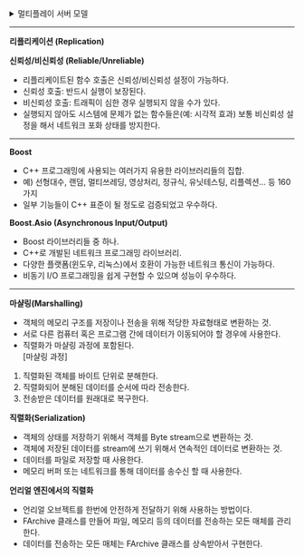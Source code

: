 

<details>
<summary>멀티플레이 서버 모델</summary>
<div markdown="1">

<br>**데디케이티드(Dedicated) 서버 모델:**   
- 게임 클라이언트와 독립적으로 동작하는 서버이다.  
- 하나의 서버가 게임 한판만을 전담한다. 게임의 시작과 함께 서버를 시작하여 해당 게임이 종료되면 서버도 종료된다.  
- 랜선 상에서 소수의 플레이어들끼리 네트워크 플레이를 하기 위해 고안된 형태이다.    
- 플레이어들이 항상 서버를 들어갔다 나갈 수 있다.  
- Windows와 Linux에서 컴파일하고, 가상 서버를 만들 수 있다.  
- 플레이어들은 고정 IP 주소로 접속한다.  
- 눈에 보이는 부분이 없으므로, UI도 필요하지 않는다.  
- 게임 안에서 보이는 실체가 없으므로 Character나 PlayerController도 가지고 있지 않는다.  
- 클라이언트에서 그래픽 기능만을 제거해 서버 역할을 할 수 있도록 수정한 수준이라 클라이언트와 거의 비슷한 CPU, 메모리 사용량을 요구한다.    
- 분산 처리가 용이하다.    
- 소규모 서버 개발이 편리하다.    
예) 오버워치, 배틀그라운드 등 단판 형태의 게임  


**리슨(Listen) 서버 모델:**  
- 리슨 서버는 클라이언트이면서 동시에 서버인 구조이다.  
- 서버는 항상 최소 한개 이상의 클라이언트와 연결되어 있어야 한다.  
- 연결된 클라이언트는 리슨서버에 의해 호출되고, 연결이 끊기면 서버는 동시에 종료된다.  
- 서버는 클라이언트이기도 하기 때문에, 리슨 서버는 UI와 PlayerController를 가지고 있다.  
- 서버는 다른 클라이언트의 IP와 반드시 연결되어 있어야 하기 때문에, 고정 IP 주소를 가지고 있지 않은 인터넷 사용자들에게 문제가 발생한다.  
- OnlineSubsystem 을 사용하여 고정 IP 주소 문제를 해결할 수 있다.  


**클라이언트-서버 모델:**  
- 서버가 모든 클라이언트들의 접속을 받아 서버가 클라이언트간의 통신을 중계한다.  
- 모든 데이터의 송수신이 서버를 경유해서 전달된다.  
- 보안에 유리하다.  
- 전체 송수신 트래픽량이 적다.  
- 일부 연산을 서버 컴퓨터가 감당하므로 클라이언트 컴퓨터의 부담이 줄어든다.  
- 서버를 경유해야 하므로 더 긴 송수신 지연이 발생할 수 있다.  
예) 대규모 동시 다중 접속 게임(MMORPG)  


**피어 투 피어 모델:**  
- 별도의 서버와 클라이언트가 없다.  
- 플레이어 자체가 서버이며 클라이언트가 된다.   
- 각각의 피어는 플레이어 모두에게 신호를 주고 받는다.  
- 적은 수의 플레이어가 대량의 토큰을 주고 받는데 가장 유리하다.  
- 실시간 전략 시뮬레이션이나 격투 액션 게임에 적합하다.  
- 회선의 교환 속도가 빠르다.  
- 서버와 네트워크 거리가 고려되지 않아도 된다.  
예) 스타크래프트, 던전 앤 파이터, 대전 게임  

</div>
</details>
  
  
---
**리플리케이션 (Replication)**  

**신뢰성/비신뢰성 (Reliable/Unreliable)**  
- 리플리케이트된 함수 호출은 신뢰성/비신뢰성 설정이 가능하다.  
- 신뢰성 호출: 반드시 실행이 보장된다.  
- 비신뢰성 호출: 트래픽이 심한 경우 실행되지 않을 수가 있다.  
- 실행되지 않아도 시스템에 문제가 없는 함수들은(예: 시각적 효과) 보통 비신뢰성 설정을 해서 네트워크 포화 상태를 방지한다.  

---

**Boost**  
- C++ 프로그래밍에 사용되는 여러가지 유용한 라이브러리들의 집합.
- 예) 선형대수, 랜덤, 멀티쓰레딩, 영상처리, 정규식, 유닛테스팅, 리플렉션... 등 160가지
- 일부 기능들이 C++ 표준이 될 정도로 검증되었고 우수하다.

**Boost.Asio (Asynchronous Input/Output)**  
- Boost 라이브러리들 중 하나.
- C++로 개발된 네트워크 프로그래밍 라이브러리.
- 다양한 플랫폼(윈도우, 리눅스)에서 호환이 가능한 네트워크 통신이 가능하다.
- 비동기 I/O 프로그래밍을 쉽게 구현할 수 있으며 성능이 우수하다.

---

**마샬링(Marshalling)**
- 객체의 메모리 구조를 저장이나 전송을 위해 적당한 자료형태로 변환하는 것.
- 서로 다른 컴퓨터 혹은 프로그램 간에 데이터가 이동되어야 할 경우에 사용한다.
- 직렬화가 마샬링 과정에 포함된다.  
[마샬링 과정]
1. 직렬화된 객체를 바이트 단위로 분해한다.
2. 직렬화되어 분해된 데이터를 순서에 따라 전송한다.
3. 전송받은 데이터를 원래대로 복구한다.

**직렬화(Serialization)**
- 객체의 상태를 저장하기 위해서 객체를 Byte stream으로 변환하는 것.
- 객체에 저장된 데이터를 stream에 쓰기 위해서 연속적인 데이터로 변환하는 것.
- 데이터를 파일로 저장할 때 사용한다.
- 메모리 버퍼 또는 네트워크를 통해 데이터를 송수신 할 때 사용한다.

**언리얼 엔진에서의 직렬화**
- 언리얼 오브젝트를 한번에 안전하게 전달하기 위해 사용하는 방법이다.
- FArchive 클래스를 만들어 파일, 메모리 등의 데이터를 전송하는 모든 매체를 관리한다.  
- 데이터를 전송하는 모든 매체는 FArchive 클래스를 상속받아서 구현한다.
